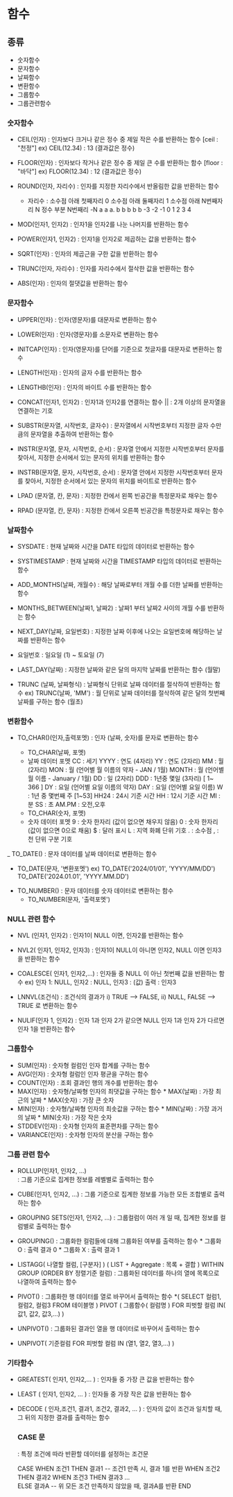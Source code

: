 # 함수

## 종류
- 숫자함수
- 문자함수
- 날짜함수
- 변환함수
- 그룹함수
- 그룹관련함수 

### 숫자함수
- CEIL(인자)    : 인자보다 크거나 같은 정수 중 제일 작은 수를 반환하는 함수
  [ceil : "천정"]   ex) CEIL(12.34) : 13    (결과값은 정수)

- FLOOR(인자)    : 인자보다 작거나 같은 정수 중 제일 큰 수를 반환하는 함수
  [floor : "바닥"]   ex) FLOOR(12.34) : 12    (결과값은 정수)

- ROUND(인자, 자리수)   : 인자를 지정한 자리수에서 반올림한 값을 반환하는 함수
    * 자리수  : 소수점 아래 첫째자리 0
               소수점 아래 둘째자리  1
               소수점 아래 N번째자리 N
               정수 부분 N번째리 -N
               a  a   a. b b b b b 
               -3 -2 -1  0 1 2 3 4

- MOD(인자1, 인자2)     : 인자1을 인자2를 나눈 나머지를 반환하는 함수
- POWER(인자1, 인자2)   : 인자1을 인자2로 제곱하는 값을 반환하는 함수
- SQRT(인자)            : 인자의 제곱근을 구한 값을 반환하는 함수
- TRUNC(인자, 자리수)   : 인자를 자리수에서 절삭한 값을 반환하는 함수
- ABS(인자)             : 인자의 절댓값을 반환하는 함수

### 문자함수
- UPPER(인자)           : 인자(영문자)를 대문자로 변환하는 함수
- LOWER(인자)           : 인자(영문자)를 소문자로 변환하는 함수
- INITCAP(인자)         : 인자(영문자)를 단어를 기준으로 첫글자를 대문자로 변환하는 함수

- LENGTH(인자)          : 인자의 글자 수를 반환하는 함수
- LENGTHB(인자)         : 인자의 바이트 수를 반환하는 함수

- CONCAT(인자1, 인자2)  : 인자1과 인자2를 연결하는 함수
    ||                  : 2개 이상의 문자열을 연결하는 기호

- SUBSTR(문자열, 시작번호, 글자수)
  : 문자열에서 시작번호부터 지정한 글자 수만큼의 문자열을 추출하여 반환하는 함수

- INSTR(문자열, 문자, 시작번호, 순서)
   : 문자열 안에서 지정한 시작번호부터 문자를 찾아서,
     지정한 순서에서 있는 문자의 위치를 반환하는 함수

- INSTRB(문자열, 문자, 시작번호, 순서)
   : 문자열 안에서 지정한 시작번호부터 문자를 찾아서,
     지정한 순서에서 있는 문자의 위치를 바이트로 반환하는 함수

- LPAD (문자열, 칸, 문자)       : 지정한 칸에서 왼쪽 빈공간을 특정문자로 채우는 함수
- RPAD (문자열, 칸, 문자)       : 지정한 칸에서 오른쪽 빈공간을 특정문자로 채우는 함수

### 날짜함수
- SYSDATE
 : 현재 날짜와 시간을 DATE 타입의 데이터로 반환하는 함수

- SYSTIMESTAMP
 : 현재 날짜와 시간을 TIMESTAMP 타입의 데이터로 반환하는 함수

- ADD_MONTHS(날짜, 개월수)
 : 해당 날짜로부터 개월 수를 더한 날짜를 반환하는 함수

- MONTHS_BETWEEN(날짜1, 날짜2)
 : 날짜1 부터 날짜2 사이의 개월 수를 반환하는 함수

- NEXT_DAY(날짜, 요일번호)
 : 지정한 날짜 이후에 나오는 요일번호에 해당하는 날짜를 반환하는 함수
 * 요일번호 : 일요일 (1) ~ 토요일 (7)

- LAST_DAY(날짜)
 : 지정한 날짜와 같은 달의 마지막 날짜를 반환하는 함수 (월말)

- TRUNC (날짜, 날짜형식)
 : 날짜형식 단위로 날짜 데이터를 절삭하여 반환하는 함수
 ex) TRUNC(날짜, 'MM')
 : 월 단위로 날짜 데이터를 절삭하여 같은 달의 첫번째 날짜를 구하는 함수 (월초)

### 변환함수

- TO_CHAR()(인자,출력포멧) : 인자 (날짜, 숫자)를 문자로 변환하는 함수

    * TO_CHAR(날짜, 포멧)
    - 날짜 데이터 포멧
    CC                  :       세기
    YYYY                :       연도 (4자리)
    YY                  :       연도 (2자리)
    MM                  :       월 (2자리)
    MON                 :       월 (언어별 월 이름의 약자 - JAN / 1월)
    MONTH               :       월 (언어별 월 이름 - January / 1월)
    DD                  :       일 (2자리)
    DDD                 :       1년중 몇일 (3자리) [ 1~ 366 ]
    DY                  :       요일 (언어별 요일 이름의 약자)
    DAY                 :       요일 (언어별 요일 이름)
    W                   :       1년 중 몇번째 주 [1~53]
    HH24                :       24시 기준 시간
    HH                  :       12시 기준 시간
    MI                  :       분
    SS                  :       초
    AM.PM               :       오전,오후

    * TO_CHAR(숫자, 포멧)
    - 숫자 데이터 포멧
    9                   :       숫자 한자리 (값이 없으면 채우지 않음)
    0                   :       숫자 한자리 (값이 없으면 0으로 채움)
    $                   :       달러 표시
    L                   :       지역 화폐 단위 기호
    .                   :       소수점
    ,                   :       천 단위 구분 기호


_ TO_DATE()             : 문자 데이터를 날짜 데이터로 변환하는 함수
  * TO_DATE(문자, '변환포멧')
    ex) TO_DATE('2024/01/01', 'YYYY/MM/DD')
        TO_DATE('2024.01.01', 'YYYY.MM.DD')

- TO_NUMBER()           : 문자 데이터를 숫자 데이터로 변환하는 함수
  * TO_NUMBER(문자, '출력포멧')

### NULL 관련 함수
 - NVL (인자1, 인자2)
    : 인자1이 NULL 이면, 인자2를 반환하는 함수

 - NVL2( 인자1, 인자2, 인자3)
    : 인자1이 NULL이 아니면 인자2, NULL 이면 인자3을 반환하는 함수

 - COALESCE( 인자1, 인자2,...)
    : 인자들 중 NULL 이 아닌 첫번째 값을 반환하는 함수
      ex) 인자 1: NULL, 인자2 : NULL, 인자3 : (값)
            출력 : 인자3

 - LNNVL(조건식)
    : 조건식의 결과가
       i) TRUE --> FALSE,
       ii)  NULL, FALSE --> TRUE 로 변환하는 함수

 - NULIF(인자 1, 인자2)
    : 인자 1과 인자 2가 같으면 NULL
      인자 1과 인자 2가 다르면 인자 1을 반환하는 함수

### 그룹함수
- SUM(인자)                     : 숫자형 컬럼인 인자 합계를 구하는 함수
- AVG(인자)                     : 숫자형 컬럼인 인자 평균을 구하는 함수
- COUNT(인자)                   : 조회 결과인 행의 개수를 반환하는 함수
- MAX(인자)                     : 숫자형/날짜형 인자의 최댓값을 구하는 함수
                                * MAX(날짜)         : 가장 최근의 날짜
                                * MAX(숫자)         : 가장 큰 숫자
- MIN(인자)                     : 숫자형/날짜형 인자의 최솟값을 구하는 함수
                                * MIN(날짜)         : 가장 과거의 날짜
                                * MIN(숫자)         : 가장 작은 숫자
- STDDEV(인자)                  : 숫자형 인자의 표준편차를 구하는 함수
- VARIANCE(인자)                : 숫자형 인자의 분산을 구하는 함수


### 그룹 관련 함수
- ROLLUP(인자1, 인자2, ...)     
    : 그룹 기준으로 집계한 정보를 레벨별로 출력하는 함수

- CUBE(인자1, 인자2, ...)
    : 그룹 기준으로 집계한 정보를 가능한 모든 조합별로 출력하는 함수

- GROUPING SETS(인자1, 인자2, ...)
    : 그룹컬럼이 여러 개 일 때, 집계한 정보를 컬럼별로 출력하는 함수
    
- GROUPING()
    : 그룹화한 컬럼들에 대해 그룹화된 여부를 출력하는 함수
      * 그룹화 O : 출력 결과 0
      * 그룹화 X : 출력 결과 1

- LISTAGG( 나열할 컬럼, [구분자] )
  ( LIST + Aggregate : 목록 + 결합 )
  WITHIN GROUP (ORDER BY 정렬기준 컬럼)
  : 그룹화된 데이터를 하나의 열에 목록으로 나열하여 출력하는 함수

- PIVOT()
 : 그룹화한 행 데이터를 열로 바꾸어서 출력하는 함수
 *(
    SELECT 컬럼1, 컬럼2, 컬럼3
    FROM 테이블명
  )
  PIVOT (
         그룹함수( 컬럼명 )
         FOR 피벗할 컬럼 IN( 값1, 값2, 값3,...)
  )

- UNPIVOT()
: 그룹화된 결과인 열을 행 데이터로 바꾸어서 출력하는 함수
* UNPIVOT(
    기준컬럼
    FOR 피벗할 컬럼 IN (열1, 열2, 열3,...)
)


### 기타함수
- GREATEST( 인자1, 인자2,... )
  : 인자들 중 가장 큰 값을 반환하는 함수

- LEAST ( 인자1, 인자2, ... )
  : 인자들 중 가장 작은 값을 반환하는 함수

- DECODE ( 인자,조건1, 결과1, 조건2, 결과2, ... )
  : 인자의 값이 조건과 일치할 때, 그 뒤의 지정한 결과를 출력하는 함수

  ### CASE 문
  : 특정 조건에 따라 반환할 데이터를 설정하는 조건문

  CASE
    WHEN 조건1 THEN 결과1     -- 조건1 만족 시, 결과 1를 반환
    WHEN 조건2 THEN 결과2
    WHEN 조건3 THEN 결과3
    ...     
    ELSE 결과A                -- 위 모든 조건 만족하지 않았을 때, 결과A를 반환
    END
